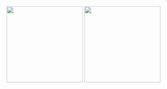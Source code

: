 <div align="center">
    <img height=200 align="center" src="https://github-readme-streak-stats-rho-ivory.vercel.app?user=test&theme=dark&hide_border=true&ring=FFA726&fire=FFA726&currStreakLabel=FFA726&card_width=450&card_height=200&border_radius=6" />
    <img height=200 align="center" src="https://github-readme-stats.vercel.app/api/top-langs/?username=test&layout=compact&hide_border=true&bg_color=151515&title_color=FFA726&text_color=FEFEFE&text_bold=true&include_all_commits=true&card_width=300&border_radius=5" />
</div>
